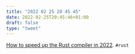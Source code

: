 ```yaml
---
title: "2022 02 25 20 45 45"
date: 2022-02-25T20:45:46+01:00
draft: false
type: "tweet"
---
```

[How to speed up the Rust compiler in 2022](https://nnethercote.github.io/2022/02/25/how-to-speed-up-the-rust-compiler-in-2022.html). `#rust`
